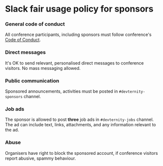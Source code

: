 # Slack fair usage policy for sponsors

### General code of conduct
All conference participants, including sponsors must follow conference's [Code of Conduct](https://devternity.com/code_of_conduct.html).

### Direct messages
It's OK to send relevant, personalised direct messages to conference visitors. No mass messaging allowed.

### Public communication
Sponsored announcements, activities must be posted in `#devternity-sponsors` channel.

### Job ads
The sponsor is allowed to post **three** job ads in `#devternity-jobs` channel. The ad can include text, links, attachments, and any information relevant to the ad.

### Abuse
Organisers have right to block the sponsored account, if conference visitors report abusive, spammy behaviour.

